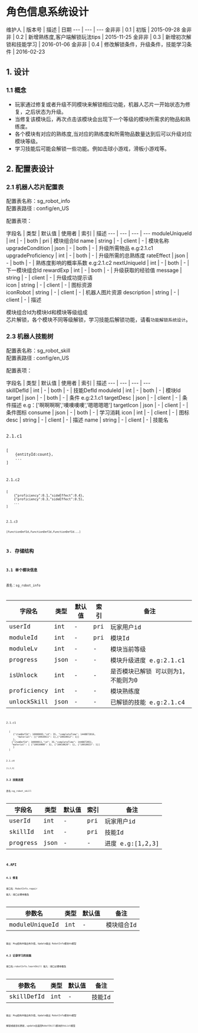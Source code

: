 角色信息系统设计
================

维护人 | 版本号 | 描述 | 日期
--- | --- | ---
金非非 | 0.1 | 初版 | 2015-09-28
金非非 | 0.2 | 新增熟练度,客户端解锁玩法tips | 2015-11-25
金非非 | 0.3 | 新增初次解锁和技能学习 | 2016-01-06
金非非 | 0.4 | 修改解锁条件，升级条件，技能学习条件 | 2016-02-23

## 1. 设计   
### 1.1 概念
* 玩家通过修复或者升级不同模块来解锁相应功能，机器人芯片一开始状态为修复，之后状态为升级。
* 当修复该模块后，再次点击该模块会出现下一个等级的模块所需求的物品和熟练度。
* 各个模块有对应的熟练度,当对应的熟练度和所需物品数量达到后可以升级对应模块等级。
* 学习技能后可能会解锁一些功能。例如击球小游戏，滑板小游戏等。

## 2. 配置表设计
### 2.1 机器人芯片配置表

配置表名称：sg_robot_info   
配置表路径 : config/en_US  

配置表项：

字段名 | 类型 | 默认值 | 使用者 | 索引 | 描述 
--- | --- | --- | --- 
moduleUniqueId | int | - | both | pri | 模块组合Id
name | string | - | client | - | 模块名称
upgradeCondition | json | - | both | - | 升级所需物品 e.g:2.1.c1
upgradeProficiency | int | - | both | - | 升级所需的总熟练度
rateEffect | json | - | both | - | 熟练度影响的概率系数 e.g:2.1.c2 
nextUniqueId | int | - | both | - | 下一模块组合Id
rewardExp | int | - | both | - | 升级获取的经验值
message | string | - | client | - | 升级成功提示语   
icon | string | - | client | - | 图标资源    
iconRobot | string | - | client | - | 机器人图片资源
description | string | - | client | - | 描述

模块组合Id为模块Id和模块等级组成   
芯片解锁，各个模块不同等级解锁，学习技能后解锁功能，请看`功能解锁系统设计`。

### 2.3 机器人技能树
配置表名称：sg_robot_skill  
配置表路径 : config/en_US  

配置表项：

字段名 | 类型 | 默认值 | 使用者 | 索引 | 描述 
--- | --- | --- | ---  
skillDefId | int | - | both | - | 技能DefId
moduleId | int | - | both | - | 模块Id
target | json | - | both | - | 条件 e.g:2.1.c1
targetDesc | json | - | client | - | 条件描述 e.g：['啊啊啊啊','噢噢噢噢','嗯嗯嗯嗯']
targetIcon | json | - | client | - | 条件图标
consume | json | - | both | - | 学习消耗
icon | int | - | client | - | 图标
desc | string | - | client | - | 描述
name | string | - | client | - | 技能名

<code>
2.1.c1

	[
        {entityId:count},
        ...
    ]

<code>
2.1.c2

    [
        {"proficiency":0.1,"sideEffect":0.4},
        {"proficiency":0.3,"sideEffect":0.5},
        ...
    ]

<code>
2.1.c3

	[FunctionDefId,FunctionDefId,FunctionDefId...]

## 3. 存储结构
### 3.1 单个模块信息
表名：sg_robot_info

字段名	 | 类型 | 默认值 | 索引 | 备注 
--- | --- | --- | --- | ---
userId | int | - | pri | 玩家用户id
moduleId | int | - | pri | 模块Id
moduleLv | int | - | - | 模块当前等级
progress | json | - | - | 模块升级进度 e.g:2.1.c1
isUnlock | int | - | - | 是否模块已解锁 可以则为1，不能则为0
proficiency | int | - | - | 模块熟练度 
unlockSkill | json | - | - | 已解锁的技能 e.g:2.1.c4

<code>
2.1.c1

	
      [ 
         {"itemDefId": 10000003,"cd": 35, "completeTime": 1448872816, 
			"material": [{"10010011": 1},{"10010012": 1}]
		 }, 
		{"itemDefId": 10000011,"cd": 35,"completeTime": 1448872851,
		"material": [ {"10010008": 3}, {"10010020": 1}, {"10010023": 1}]  
         } 
      ]

    
<code>
2.1.c4

	[1,2,3]

### 3.2 技能进度
表名:sg_robot_skill

字段名	 | 类型 | 默认值 | 索引 | 备注 
--- | --- | --- | --- | ---
userId | int | - | pri | 玩家用户id
skillId | int | - | pri | 技能Id
progress | json | - | - | 进度 e.g:[1,2,3]

## 4.API
### 4.1 修复
接口名：RobotInfo.repair   
输入：接口必要参数及

参数名 | 类型 | 默认值 | 备注
--- | --- | --- | ---
moduleUniqueId | int | - | 模块组合Id
输出：Msg结构中输出布尔值，Update输出 RobotInfo模块Vo模型

### 4.2 记录学习的技能
接口名:robotInfo.learnSkill
输入：接口必要参数及  

参数名 | 类型 | 默认值 | 备注  
--- | --- | --- | ---  
skillDefId | int | - | 技能Id  
输出：Msg结构中输出布尔值，Update输出 RobotInfo模块Vo模型

解锁或者目标更新，update会返回RobotSkill模块的VoList模型
